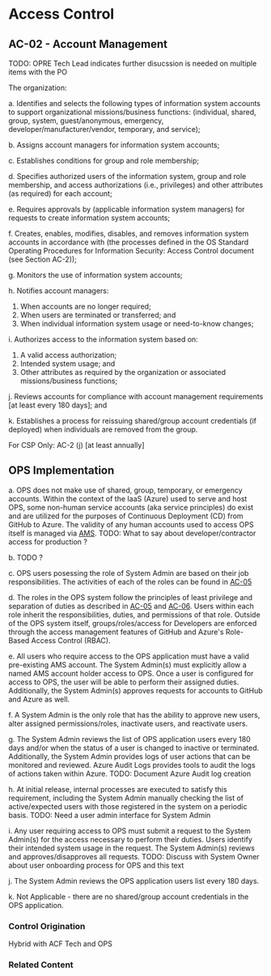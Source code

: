 # Access Control
## AC-02 - Account Management
TODO: OPRE Tech Lead indicates further disucssion is needed on multiple items with the PO

The organization:

a. Identifies and selects the following types of information system accounts to support organizational missions/business functions: (individual, shared, group, system, guest/anonymous, emergency, developer/manufacturer/vendor, temporary, and service);

b. Assigns account managers for information system accounts;

c. Establishes conditions for group and role membership;

d. Specifies authorized users of the information system, group and role membership, and access authorizations (i.e., privileges) and other attributes (as required) for each account;

e. Requires approvals by (applicable information system managers) for requests to create information system accounts;

f. Creates, enables, modifies, disables, and removes information system accounts in accordance with (the processes defined in the OS Standard Operating Procedures for Information Security: Access Control document (see Section AC-2));

g. Monitors the use of information system accounts;

h. Notifies account managers:

   1. When accounts are no longer required;
   2. When users are terminated or transferred; and
   3. When individual information system usage or need-to-know changes;

i. Authorizes access to the information system based on:

   1. A valid access authorization;
   2. Intended system usage; and
   3. Other attributes as required by the organization or associated missions/business functions;

j. Reviews accounts for compliance with account management requirements [at least every 180 days]; and

k. Establishes a process for reissuing shared/group account credentials (if deployed) when individuals are removed from the group.

For CSP Only: AC-2 (j) [at least annually]

## OPS Implementation
a. OPS does not make use of shared, group, temporary, or emergency accounts. Within the context of the IaaS (Azure) used to serve and host OPS, some non-human service accounts (aka service principles) do exist and are utilized for the purposes of Continuous Deployment (CD) from GitHub to Azure. The validity of any human accounts used to access OPS itself is managed via [AMS](https://ams.hhs.gov/). TODO: What to say about developer/contractor access for production ?

b.  TODO ?

c. OPS users posessing the role of System Admin are based on their job responsibilities.  The activities of each of the roles can be found in [AC-05](./ac-05.md)

d. The roles in the OPS system follow the principles of least privilege and separation of duties as described in [AC-05](./ac-05.md) and [AC-06](./ac-06.md).  Users within each role inherit the responsibilities, duties, and permissions of that role.  Outside of the OPS system itself, groups/roles/access for Developers are enforced through the access management features of GitHub and Azure's Role-Based Access Control (RBAC).

e. All users who require access to the OPS application must have a valid pre-existing AMS account. The System Admin(s) must explicitly allow a named AMS account holder access to OPS. Once a user is configured for access to OPS, the user will be able to perform their assigned duties. Additionally, the System Admin(s) approves requests for accounts to GitHub and Azure as well.

f. A System Admin is the only role that has the ability to approve new users, alter assigned permissions/roles, inactivate users, and reactivate users.

g. The System Admin reviews the list of OPS application users every 180 days and/or when the status of a user is changed to inactive or terminated.  Additionally, the System Admin provides logs of user actions that can be monitored and reviewed. Azure Audit Logs provides tools to audit the logs of actions taken within Azure. TODO: Document Azure Audit log creation

h. At initial release, internal processes are executed to satisfy this requirement, including the System Admin manually checking the list of active/expected users with those registered in the system on a periodic basis. TODO: Need a user admin interface for System Admin

i. Any user requiring access to OPS must submit a request to the System Admin(s) for the access necessary to perform their duties.  Users identify their intended system usage in the request. The System Admin(s) reviews and approves/disapproves all requests. TODO: Discuss with System Owner about user onboarding process for OPS and this text

j. The System Admin reviews the OPS application users list every 180 days.

k. Not Applicable - there are no shared/group account credentials in the OPS application.

### Control Origination

Hybrid with ACF Tech and OPS

### Related Content
